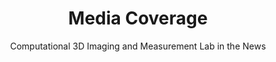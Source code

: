 ---
title: Media Coverage
subtitle: Computational 3D Imaging and Measurement Lab in the News

# Listing view
view: community/mediacoverage
wrapperOverrideWidth: 80
sort_by: media_weight

# Optional banner image (relative to `assets/media/` folder).
banner:
  caption: ''
  image: ''
---